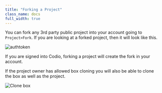 ```yaml
---
title: "Forking a Project"
class_name: docs
full_width: true
---
```


You can fork any 3rd party public project into your account going to `Project>Fork`. If you are looking at a forked project, then it will look like this.

<img alt="authtoken" src="/img/docs/fork-ide.png" class="simple"/>

If you are signed into Codio, forking a project will create the fork in your account.

If the project owner has allowed box cloning you will also be able to clone the box as well as the project.

<img alt="Clone box" src="/img/docs/fork-clone.png" class="simple"/>
